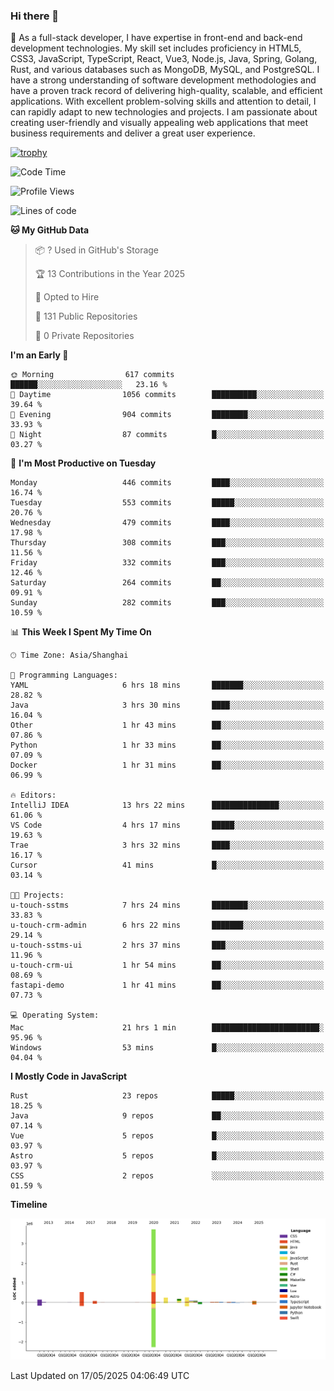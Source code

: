 ### Hi there 👋

🌱 As a full-stack developer, I have expertise in front-end and back-end development technologies. My skill set includes proficiency in HTML5, CSS3, JavaScript, TypeScript, React, Vue3, Node.js, Java, Spring, Golang, Rust, and various databases such as MongoDB, MySQL, and PostgreSQL. I have a strong understanding of software development methodologies and have a proven track record of delivering high-quality, scalable, and efficient applications. With excellent problem-solving skills and attention to detail, I can rapidly adapt to new technologies and projects. I am passionate about creating user-friendly and visually appealing web applications that meet business requirements and deliver a great user experience.

[![trophy](https://github-profile-trophy.vercel.app/?username=elton&rank=SECRET,SSS,SS,S,AAA,AA,A&theme=onedark&no-frame=true&margin-w=10)](https://github.com/ryo-ma/github-profile-trophy)

<!--START_SECTION:waka-->
![Code Time](http://img.shields.io/badge/Code%20Time-1%2C638%20hrs%2031%20mins-blue)

![Profile Views](http://img.shields.io/badge/Profile%20Views-0-blue)

![Lines of code](https://img.shields.io/badge/From%20Hello%20World%20I%27ve%20Written-5.6%20million%20lines%20of%20code-blue)

**🐱 My GitHub Data** 

> 📦 ? Used in GitHub's Storage 
 > 
> 🏆 13 Contributions in the Year 2025
 > 
> 💼 Opted to Hire
 > 
> 📜 131 Public Repositories 
 > 
> 🔑 0 Private Repositories 
 > 
**I'm an Early 🐤** 

```text
🌞 Morning                617 commits         ██████░░░░░░░░░░░░░░░░░░░   23.16 % 
🌆 Daytime                1056 commits        ██████████░░░░░░░░░░░░░░░   39.64 % 
🌃 Evening                904 commits         ████████░░░░░░░░░░░░░░░░░   33.93 % 
🌙 Night                  87 commits          █░░░░░░░░░░░░░░░░░░░░░░░░   03.27 % 
```
📅 **I'm Most Productive on Tuesday** 

```text
Monday                   446 commits         ████░░░░░░░░░░░░░░░░░░░░░   16.74 % 
Tuesday                  553 commits         █████░░░░░░░░░░░░░░░░░░░░   20.76 % 
Wednesday                479 commits         ████░░░░░░░░░░░░░░░░░░░░░   17.98 % 
Thursday                 308 commits         ███░░░░░░░░░░░░░░░░░░░░░░   11.56 % 
Friday                   332 commits         ███░░░░░░░░░░░░░░░░░░░░░░   12.46 % 
Saturday                 264 commits         ██░░░░░░░░░░░░░░░░░░░░░░░   09.91 % 
Sunday                   282 commits         ███░░░░░░░░░░░░░░░░░░░░░░   10.59 % 
```


📊 **This Week I Spent My Time On** 

```text
🕑︎ Time Zone: Asia/Shanghai

💬 Programming Languages: 
YAML                     6 hrs 18 mins       ███████░░░░░░░░░░░░░░░░░░   28.82 % 
Java                     3 hrs 30 mins       ████░░░░░░░░░░░░░░░░░░░░░   16.04 % 
Other                    1 hr 43 mins        ██░░░░░░░░░░░░░░░░░░░░░░░   07.86 % 
Python                   1 hr 33 mins        ██░░░░░░░░░░░░░░░░░░░░░░░   07.09 % 
Docker                   1 hr 31 mins        ██░░░░░░░░░░░░░░░░░░░░░░░   06.99 % 

🔥 Editors: 
IntelliJ IDEA            13 hrs 22 mins      ███████████████░░░░░░░░░░   61.06 % 
VS Code                  4 hrs 17 mins       █████░░░░░░░░░░░░░░░░░░░░   19.63 % 
Trae                     3 hrs 32 mins       ████░░░░░░░░░░░░░░░░░░░░░   16.17 % 
Cursor                   41 mins             █░░░░░░░░░░░░░░░░░░░░░░░░   03.14 % 

🐱‍💻 Projects: 
u-touch-sstms            7 hrs 24 mins       ████████░░░░░░░░░░░░░░░░░   33.83 % 
u-touch-crm-admin        6 hrs 22 mins       ███████░░░░░░░░░░░░░░░░░░   29.14 % 
u-touch-sstms-ui         2 hrs 37 mins       ███░░░░░░░░░░░░░░░░░░░░░░   11.96 % 
u-touch-crm-ui           1 hr 54 mins        ██░░░░░░░░░░░░░░░░░░░░░░░   08.69 % 
fastapi-demo             1 hr 41 mins        ██░░░░░░░░░░░░░░░░░░░░░░░   07.73 % 

💻 Operating System: 
Mac                      21 hrs 1 min        ████████████████████████░   95.96 % 
Windows                  53 mins             █░░░░░░░░░░░░░░░░░░░░░░░░   04.04 % 
```

**I Mostly Code in JavaScript** 

```text
Rust                     23 repos            █████░░░░░░░░░░░░░░░░░░░░   18.25 % 
Java                     9 repos             ██░░░░░░░░░░░░░░░░░░░░░░░   07.14 % 
Vue                      5 repos             █░░░░░░░░░░░░░░░░░░░░░░░░   03.97 % 
Astro                    5 repos             █░░░░░░░░░░░░░░░░░░░░░░░░   03.97 % 
CSS                      2 repos             ░░░░░░░░░░░░░░░░░░░░░░░░░   01.59 % 
```



**Timeline**

![Lines of Code chart](https://raw.githubusercontent.com/elton/elton/main/assets/bar_graph.png)


 Last Updated on 17/05/2025 04:06:49 UTC
<!--END_SECTION:waka-->

<!--
**elton/elton** is a ✨ _special_ ✨ repository because its `README.md` (this file) appears on your GitHub profile.

Here are some ideas to get you started:

- 🔭 I’m currently working on ...
- 🌱 I’m currently learning ...
- 👯 I’m looking to collaborate on ...
- 🤔 I’m looking for help with ...
- 💬 Ask me about ...
- 📫 How to reach me: ...
- 😄 Pronouns: ...
- ⚡ Fun fact: ...
-->
